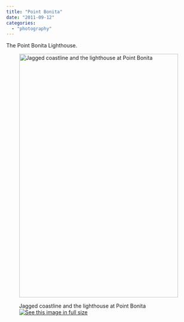 ```yaml
---
title: "Point Bonita"
date: "2011-09-12"
categories: 
  - "photography"
---
```

The Point Bonita Lighthouse.

<div class='wp-caption aligncenter' style='width: 435px; margin-left: auto; margin-right: auto;'>
<img width='425px' height='650px' alt="Jagged coastline and the lighthouse at Point Bonita" title='Jagged coastline and the lighthouse at Point Bonita' src='/uploads/2011/09/12Bonita/SFDay5_156_m.jpg'>
<p class='wp-caption-text'>Jagged coastline and the lighthouse at Point Bonita <a href='/uploads/2011/09/12Bonita/SFDay5_156_l.jpg'><img alt='See this image in full size' src='/static/fs_img.jpg' /></a></p>
</div>
